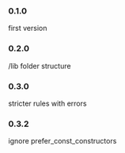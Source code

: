 ### 0.1.0

first version

### 0.2.0

/lib folder structure

### 0.3.0

stricter rules with errors

### 0.3.2

ignore prefer_const_constructors
